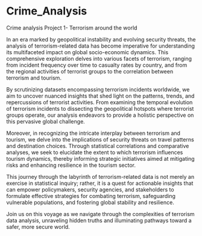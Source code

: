 # Crime_Analysis
Crime analysis Project 1- Terrorism around the world

In an era marked by geopolitical instability and evolving security threats, the analysis of terrorism-related data has become imperative for understanding its multifaceted impact on global socio-economic dynamics. This comprehensive exploration delves into various facets of terrorism, ranging from incident frequency over time to casualty rates by country, and from the regional activities of terrorist groups to the correlation between terrorism and tourism.

By scrutinizing datasets encompassing terrorism incidents worldwide, we aim to uncover nuanced insights that shed light on the patterns, trends, and repercussions of terrorist activities. From examining the temporal evolution of terrorism incidents to dissecting the geopolitical hotspots where terrorist groups operate, our analysis endeavors to provide a holistic perspective on this pervasive global challenge.

Moreover, in recognizing the intricate interplay between terrorism and tourism, we delve into the implications of security threats on travel patterns and destination choices. Through statistical correlations and comparative analyses, we seek to elucidate the extent to which terrorism influences tourism dynamics, thereby informing strategic initiatives aimed at mitigating risks and enhancing resilience in the tourism sector.

This journey through the labyrinth of terrorism-related data is not merely an exercise in statistical inquiry; rather, it is a quest for actionable insights that can empower policymakers, security agencies, and stakeholders to formulate effective strategies for combating terrorism, safeguarding vulnerable populations, and fostering global stability and resilience.

Join us on this voyage as we navigate through the complexities of terrorism data analysis, unraveling hidden truths and illuminating pathways toward a safer, more secure world.
